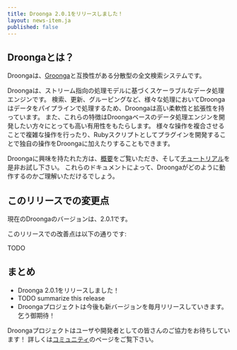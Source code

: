 ```yaml
---
title: Droonga 2.0.1をリリースしました！
layout: news-item.ja
published: false
---
```


## Droongaとは？

Droongaは、[Groonga][groonga]と互換性がある分散型の全文検索システムです。

Droongaは、ストリーム指向の処理モデルに基づくスケーラブルなデータ処理エンジンです。
検索、更新、グルーピングなど、様々な処理においてDroongaはデータをパイプラインで処理するため、Droongaは高い柔軟性と拡張性を持っています。
また、これらの特徴はDroongaベースのデータ処理エンジンを開発したい方々にとっても高い有用性をもたらします。
様々な操作を複合させることで複雑な操作を行ったり、Rubyスクリプトとしてプラグインを開発することで独自の操作をDroongaに加えたりすることもできます。

Droongaに興味を持たれた方は、[概要][overview]をご覧いただき、そして[チュートリアル][tutorial]を是非お試し下さい。
これらのドキュメントによって、Droongaがどのように動作するのかご理解いただけるでしょう。

## このリリースでの変更点

現在のDroongaのバージョンは、2.0.1です。

このリリースでの改善点は以下の通りです:

TODO

## まとめ

 * Droonga 2.0.1をリリースしました！
 * TODO summarize this release
 * Droongaプロジェクトは今後も新バージョンを毎月リリースしていきます。乞う御期待！

Droongaプロジェクトはユーザや開発者としての皆さんのご協力をお待ちしています！
詳しくは[コミュニティ][community]のページをご覧下さい。

  [community]: /ja/community/
  [overview]: /ja/overview/
  [tutorial]: /ja/tutorial/groonga/
  [groonga]: http://groonga.org/
